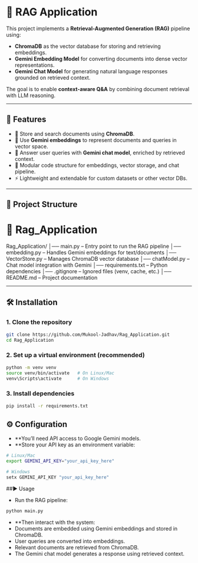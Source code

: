 # 📖 RAG Application

This project implements a **Retrieval-Augmented Generation (RAG)** pipeline using:

- **ChromaDB** as the vector database for storing and retrieving embeddings.  
- **Gemini Embedding Model** for converting documents into dense vector representations.  
- **Gemini Chat Model** for generating natural language responses grounded on retrieved context.  

The goal is to enable **context-aware Q&A** by combining document retrieval with LLM reasoning.

---

## 🚀 Features
- 🔎 Store and search documents using **ChromaDB**.  
- 🧠 Use **Gemini embeddings** to represent documents and queries in vector space.  
- 💬 Answer user queries with **Gemini chat model**, enriched by retrieved context.  
- 📂 Modular code structure for embeddings, vector storage, and chat pipeline.  
- ⚡ Lightweight and extendable for custom datasets or other vector DBs.  

---

## 📂 Project Structure
# 📂 Rag_Application
Rag_Application/
│── main.py – Entry point to run the RAG pipeline
│── embedding.py – Handles Gemini embeddings for text/documents
│── VectorStore.py – Manages ChromaDB vector database
│── chatModel.py – Chat model integration with Gemini
│── requirements.txt – Python dependencies
│── .gitignore – Ignored files (venv, cache, etc.)
│── README.md – Project documentation


---

## 🛠️ Installation

### 1. Clone the repository
```bash
git clone https://github.com/Mukool-Jadhav/Rag_Application.git
cd Rag_Application
```

### 2. Set up a virtual environment (recommended)
```bash
python -m venv venv
source venv/bin/activate   # On Linux/Mac
venv\Scripts\activate      # On Windows
```

### 3. Install dependencies
```bash
pip install -r requirements.txt
```

## ⚙️ Configuration

- **You’ll need API access to Google Gemini models.
- **Store your API key as an environment variable:
```bash
# Linux/Mac
export GEMINI_API_KEY="your_api_key_here"

# Windows
setx GEMINI_API_KEY "your_api_key_here"
```

##▶️ Usage
- Run the RAG pipeline:
```bash
python main.py
```

- **Then interact with the system:
- Documents are embedded using Gemini embeddings and stored in ChromaDB.
- User queries are converted into embeddings.
- Relevant documents are retrieved from ChromaDB.
- The Gemini chat model generates a response using retrieved context.

